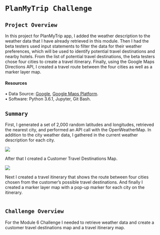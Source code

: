 # `PlanMyTrip Challenge`


 ## `Project Overview ` 
 
 
In this project for PlanMyTrip app, I added the weather description to the weather data that I have already retrieved in this module. Then I had the beta testers used input statements to filter the data for their weather preferences, which will be used to identify potential travel destinations and nearby hotels. From the list of potential travel destinations, the beta testers chose four cities to create a travel itinerary. Finally, using the Google Maps Directions API, I created a travel route between the four cities as well as a marker layer map. <br/>
 #### Resources
 
 
•	Data Source: [Google]( Google), [Google Maps Platform](https://developers.google.com/maps). <br/>
•	Software: Python 3.6.1, Jupyter, Git Bash.


## `Summary`


First, I generated a set of 2,000 random latitudes and longitudes, retrieved the nearest city, and performed an API call with the OpenWeatherMap. In addition to the city weather data, I gathered in the current weather description for each city.


![](https://user-images.githubusercontent.com/110998103/190910628-edbb09be-eb92-4634-8cb2-b675645e86ef.png)

After that I created a Customer Travel Destinations Map.


![](https://user-images.githubusercontent.com/110998103/190914968-9ea67a0e-3d93-48f4-a08e-a92132e32f4e.png)


Next I created a travel itinerary that shows the route between four cities chosen from the customer’s possible travel destinations. And finally I created a marker layer map with a pop-up marker for each city on the itinerary.


![]()



## `Challenge Overview`


For the Module 6 Challenge I needed to retrieve weather data and create a customer travel destinations map and a travel itinerary map. <br/>


